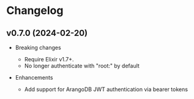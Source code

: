 # Changelog

## v0.7.0 (2024-02-20)

* Breaking changes
  * Require Elixir v1.7+.
  * No longer authenticate with "root:" by default

* Enhancements
  * Add support for ArangoDB JWT authentication via bearer tokens
